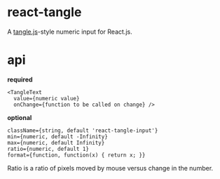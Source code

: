 # react-tangle

A [tangle.js](http://worrydream.com/Tangle/)-style numeric input for React.js.

# api

**required**

```
<TangleText
  value={numeric value}
  onChange={function to be called on change} />
```

**optional**

```
className={string, default 'react-tangle-input'}
min={numeric, default -Infinity}
max={numeric, default Infinity}
ratio={numeric, default 1}
format={function, function(x) { return x; }}
```

Ratio is a ratio of pixels moved by mouse versus change in the number.

